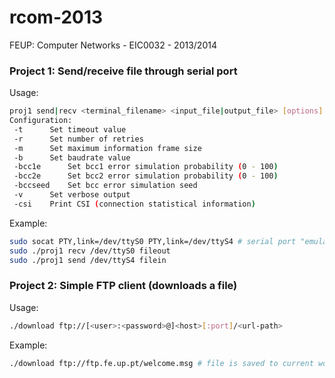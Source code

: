 rcom-2013
=========

FEUP: Computer Networks - EIC0032 - 2013/2014

### Project 1: Send/receive file through serial port

Usage:

```bash
proj1 send|recv <terminal_filename> <input_file|output_file> [options]
Configuration:
 -t 	 Set timeout value
 -r 	 Set number of retries
 -m 	 Set maximum information frame size
 -b 	 Set baudrate value
 -bcc1e 	 Set bcc1 error simulation probability (0 - 100)
 -bcc2e 	 Set bcc2 error simulation probability (0 - 100)
 -bccseed 	 Set bcc error simulation seed
 -v 	 Set verbose output
 -csi 	 Print CSI (connection statistical information)
```

Example:

```bash
sudo socat PTY,link=/dev/ttyS0 PTY,link=/dev/ttyS4 # serial port "emulator"
sudo ./proj1 recv /dev/ttyS0 fileout
sudo ./proj1 send /dev/ttyS4 filein
```

### Project 2: Simple FTP client (downloads a file)

Usage:

```bash
./download ftp://[<user>:<password>@]<host>[:port]/<url-path>
```

Example:

```bash
./download ftp://ftp.fe.up.pt/welcome.msg # file is saved to current working dir with filename welcome.msg
```
